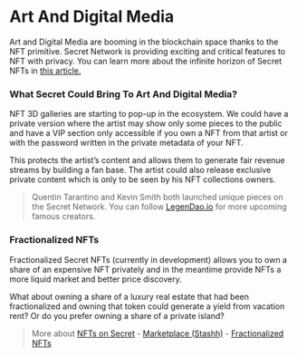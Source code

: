 # Art And Digital Media

Art and Digital Media are booming in the blockchain space thanks to the NFT primitive. Secret Network is providing exciting and critical features to NFT with privacy. You can learn more about the infinite horizon of Secret NFTs in [this article.](https://scrt.network/learn/creative/future-of-secret-nfts)

### What Secret Could Bring To Art And Digital Media?

NFT 3D galleries are starting to pop-up in the ecosystem. We could have a private version where the artist may show only some pieces to the public and have a VIP section only accessible if you own a NFT from that artist or with the password written in the private metadata of your NFT.

This protects the artist’s content and allows them to generate fair revenue streams by building a fan base. The artist could also release exclusive private content which is only to be seen by his NFT collections owners.

> Quentin Tarantino and Kevin Smith both launched unique pieces on the Secret Network. You can follow [LegenDao.io](https://legendao.io/) for more upcoming famous creators.

### Fractionalized NFTs

Fractionalized Secret NFTs (currently in development) allows you to own a share of an expensive NFT privately and in the meantime provide NFTs a more liquid market and better price discovery.

What about owning a share of a luxury real estate that had been fractionalized and owning that token could generate a yield from vacation rent? Or do you prefer owning a share of a private island?

> More about [NFTs on Secret](https://scrt.network/about/secret-nfts) - [Marketplace (Stashh)](https://stashh.io/) - [Fractionalized NFTs](https://scrt.network/blog/secret-feature-fractionalized-secret-nfts)
